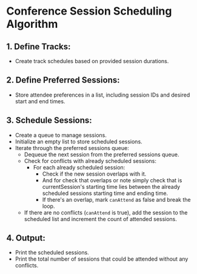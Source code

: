 # Conference Session Scheduling Algorithm

## 1. Define Tracks:
   - Create track schedules based on provided session durations.

## 2. Define Preferred Sessions:
   - Store attendee preferences in a list, including session IDs and desired start and end times.

## 3. Schedule Sessions:
   - Create a queue to manage sessions.
   - Initialize an empty list to store scheduled sessions.
   - Iterate through the preferred sessions queue:
     - Dequeue the next session from the preferred sessions queue.
     - Check for conflicts with already scheduled sessions:
       - For each already scheduled session:
         - Check if the new session overlaps with it.
         - And for check that overlaps or note simply check that is currentSession's starting time lies between the already scheduled sessions starting time and ending time. 
         - If there's an overlap, mark `canAttend` as false and break the loop.
     - If there are no conflicts (`canAttend` is true), add the session to the scheduled list and increment the count of attended sessions.

## 4. Output:
   - Print the scheduled sessions.
   - Print the total number of sessions that could be attended without any conflicts.
